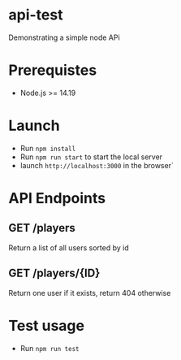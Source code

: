 # api-test

Demonstrating a simple node APi

# Prerequistes

* Node.js >= 14.19

# Launch

* Run `npm install`
* Run `npm run start` to start the local server
* launch `http://localhost:3000` in the browser`

# API Endpoints

## GET /players

Return a list of all users sorted by id

## GET /players/{ID}

Return one user if it exists, return 404 otherwise

# Test usage

* Run `npm run test`
